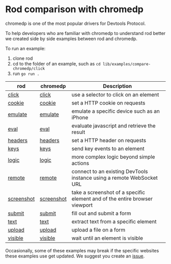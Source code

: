 # Rod comparison with chromedp

chromedp is one of the most popular drivers for Devtools Protocol.

To help developers who are familiar with chromedp to understand rod better we created side by side examples between rod and chromedp.

To run an example:

1. clone rod
2. cd to the folder of an example, such as `cd lib/examples/compare-chromedp/click`
3. run `go run .`

| rod                        | chromedp                                                                  | Description                                                                |
| -------------------------- | ------------------------------------------------------------------------- | -------------------------------------------------------------------------- |
| [click](./click)           | [click](https://github.com/chromedp/examples/blob/master/click)           | use a selector to click on an element                                      |
| [cookie](./cookie)         | [cookie](https://github.com/chromedp/examples/blob/master/cookie)         | set a HTTP cookie on requests                                              |
| [emulate](./emulate)       | [emulate](https://github.com/chromedp/examples/blob/master/emulate)       | emulate a specific device such as an iPhone                                |
| [eval](./eval)             | [eval](https://github.com/chromedp/examples/blob/master/eval)             | evaluate javascript and retrieve the result                                |
| [headers](./headers)       | [headers](https://github.com/chromedp/examples/blob/master/headers)       | set a HTTP header on requests                                              |
| [keys](./keys)             | [keys](https://github.com/chromedp/examples/blob/master/keys)             | send key events to an element                                              |
| [logic](./logic)           | [logic](https://github.com/chromedp/examples/blob/master/logic)           | more complex logic beyond simple actions                                   |
| [remote](./remote)         | [remote](https://github.com/chromedp/examples/blob/master/remote)         | connect to an existing DevTools instance using a remote WebSocket URL      |
| [screenshot](./screenshot) | [screenshot](https://github.com/chromedp/examples/blob/master/screenshot) | take a screenshot of a specific element and of the entire browser viewport |
| [submit](./submit)         | [submit](https://github.com/chromedp/examples/blob/master/submit)         | fill out and submit a form                                                 |
| [text](./text)             | [text](https://github.com/chromedp/examples/blob/master/text)             | extract text from a specific element                                       |
| [upload](./upload)         | [upload](https://github.com/chromedp/examples/blob/master/upload)         | upload a file on a form                                                    |
| [visible](./visible)       | [visible](https://github.com/chromedp/examples/blob/master/visible)       | wait until an element is visible                                           |

Occasionally, some of these examples may break if the specific websites these examples use get updated.
We suggest you create an [issue](https://github.com/TommyLeng/go-rod/issues/new/choose).
